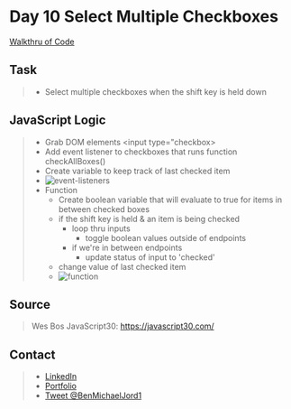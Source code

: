 # Day 10 Select Multiple Checkboxes

[Walkthru of Code](https://youtu.be/NLKcCbM0-ug)

## Task

> - Select multiple checkboxes when the shift key is held down

## JavaScript Logic

> - Grab DOM elements \<input type="checkbox>
> - Add event listener to checkboxes that runs function checkAllBoxes()
> - Create variable to keep track of last checked item
> - ![event-listeners](https://i.imgur.com/EeAMXd9.png)
> - Function
>   - Create boolean variable that will evaluate to true for items in between checked boxes
>   - if the shift key is held & an item is being checked
>     - loop thru inputs
>       - toggle boolean values outside of endpoints
>     - if we're in between endpoints
>       - update status of input to 'checked'
>   - change value of last checked item
>   - ![function](https://i.imgur.com/MMbeUEW.png)

## Source

> Wes Bos JavaScript30: https://javascript30.com/

## Contact

> - [LinkedIn](https://www.linkedin.com/in/benjamin-alt-higginbotham/)
> - [Portfolio](https://my-portfolio.benjamin-higginbotham.vercel.app/)
> - [Tweet @BenMichaelJord1](https://twitter.com/BenMichaelJord1)
